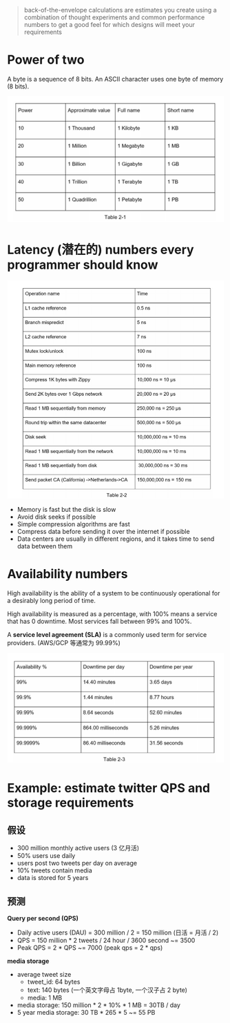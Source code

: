 > back-of-the-envelope calculations are estimates
> you create using a combination of thought experiments and common performance numbers to
> get a good feel for which designs will meet your requirements

# Power of two

A byte is a sequence of 8 bits. An ASCII character uses one byte of memory (8 bits).

![img](assets/20.png)

# Latency (潜在的) numbers every programmer should know

![img](assets/21.png)

- Memory is fast but the disk is slow
- Avoid disk seeks if possible
- Simple compression algorithms are fast
- Compress data before sending it over the internet if possible
- Data centers are usually in different regions, and it takes time to send data between them

# Availability numbers

High availability is the ability of a system to be continuously operational for a desirably long period of time.

High availability is measured as a percentage, with 100% means a service that has 0 downtime. Most services fall between 99% and 100%.

A **service level agreement (SLA)** is a commonly used term for service providers. (AWS/GCP 等通常为 99.99%)

![img](assets/22.png)

# Example: estimate twitter QPS and storage requirements

## 假设

- 300 million monthly active users (3 亿月活)
- 50% users use daily
- users post two tweets per day on average
- 10% tweets contain media
- data is stored for 5 years

## 预测

**Query per second (QPS)**

- Daily active users (DAU) = 300 million / 2 = 150 million (日活 = 月活 / 2)
- QPS = 150 million \* 2 tweets / 24 hour / 3600 second ~= 3500
- Peak QPS = 2 \* QPS ~= 7000 (peak qps = 2 \* qps)

**media storage**

- average tweet size
  - tweet_id: 64 bytes
  - text: 140 bytes (一个英文字母占 1byte, 一个汉子占 2 byte)
  - media: 1 MB
- media storage: 150 million \* 2 \* 10% \* 1 MB = 30TB / day
- 5 year media storage: 30 TB \* 265 \* 5 ~= 55 PB
